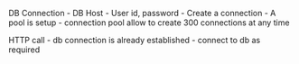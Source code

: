DB Connection
    - DB Host
    - User id, password
    - Create a connection
    - A pool is setup 
        - connection pool
            allow to create 300 connections at any time

HTTP call
    - db connection is already established
        - connect to db as required
